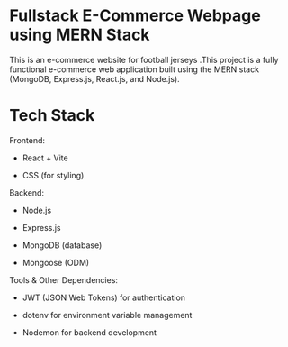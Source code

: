 # Fullstack E-Commerce Webpage using MERN Stack

This is an e-commerce website for football jerseys .This project is a fully functional e-commerce web application built using the MERN stack (MongoDB, Express.js, React.js, and Node.js).

# Tech Stack

Frontend:

- React + Vite

- CSS (for styling)

Backend:

- Node.js

- Express.js

- MongoDB (database)

- Mongoose (ODM)

Tools & Other Dependencies:

- JWT (JSON Web Tokens) for authentication

- dotenv for environment variable management

- Nodemon for backend development
